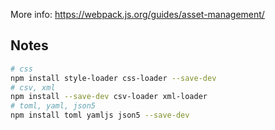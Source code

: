 More info: https://webpack.js.org/guides/asset-management/

## Notes
```bash
# css
npm install style-loader css-loader --save-dev
# csv, xml
npm install --save-dev csv-loader xml-loader
# toml, yaml, json5
npm install toml yamljs json5 --save-dev
```
